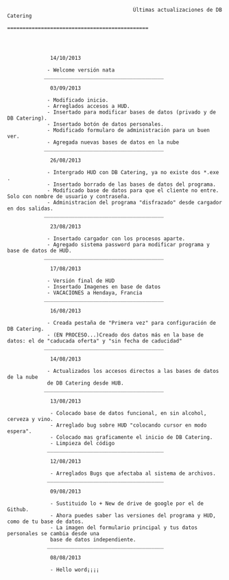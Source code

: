                                              Últimas actualizaciones de DB Catering
                                         ==============================================
                 
                  
                  
                                   
                  14/10/2013
                 
                 - Welcome versión nata
                _______________________________________ 
                 
                  03/09/2013
                 
                 - Modificado inicio. 
                 - Arreglados accesos a HUD.
                 - Insertado para modificar bases de datos (privado y de DB Catering).
                 - Insertado botón de datos personales.
                 - Modificado formularo de administración para un buen ver.
                 - Agregada nuevas bases de datos en la nube
                _______________________________________
                    
                  26/08/2013
                 
                 - Intergrado HUD con DB Catering, ya no existe dos *.exe .
                 - Insertado borrado de las bases de datos del programa.
                 - Modificado base de datos para que el cliente no entre. Solo con nombre de usuario y contraseña.
                 - Administracion del programa "disfrazado" desde cargador en dos salidas.
                _______________________________________
                
                  23/08/2013
                 
                 - Insertado cargador con los procesos aparte. 
                 - Agregado sistema password para modificar programa y base de datos de HUD.
                _______________________________________
                    
                  17/08/2013
                 
                 - Versión final de HUD 
                 - Insertado Imagenes en base de datos
                 - VACACIONES a Hendaya, Francia
                _______________________________________
                  
                  16/08/2013
                  
                 - Creada pestaña de "Primera vez" para configuración de DB Catering.
                 - (EN PROCESO...)Creado dos datos más en la base de datos: el de "caducada oferta" y "sin fecha de caducidad"
                _______________________________________
                  
                  14/08/2013
                  
                 - Actualizados los accesos directos a las bases de datos de la nube 
                 de DB Catering desde HUB.
                _______________________________________
                 
                  13/08/2013 
 
                  - Colocado base de datos funcional, en sin alcohol, cerveza y vino.
                  - Arreglado bug sobre HUD "colocando cursor en modo espera".
                  - Colocado mas graficamente el inicio de DB Catering.
                  - Limpieza del código
                 ______________________________________
                 
                  12/08/2013

                  - Arreglados Bugs que afectaba al sistema de archivos.
                 ______________________________________

                  09/08/2013

                  - Sustituido lo + New de drive de google por el de Github.
                  - Ahora puedes saber las versiones del programa y HUD, como de tu base de datos.
                  - La imagen del formulario principal y tus datos personales se cambia desde una 
                  base de datos independiente.
                 ______________________________________

                  08/08/2013

                  - Hello word¡¡¡¡
